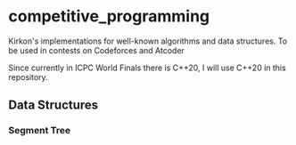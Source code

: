 # competitive_programming
Kirkon's implementations for well-known algorithms and data structures. To be used in contests on Codeforces and Atcoder

Since currently in ICPC World Finals there is C++20, I will use C++20 in this repository.

## Data Structures

### Segment Tree
